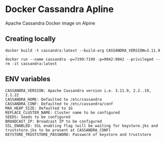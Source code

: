 # Docker Cassandra Apline
Apache Cassandra Docker image on Alpine

## Creating locally
```
docker build -t cassandra:latest --build-arg CASSANDRA_VERSION=3.11.9 .
docker run --name cassandra -p=7199:7199 -p=9042:9042 --privileged --rm -it cassandra:latest
```

## ENV variables
```
CASSANDRA_VERSION: Apache Cassandra version i.e. 3.11.9, 2.2..19, 2.1.22
CASSANDRA_HOME: Defaulted to /etc/cassandra
CASSANDRA_CONF: Defaulted to /etc/cassandra/conf
MAX_HEAP_SIZE: Defaulted to 1G
REPLACE_CLUSTER_NAME: Cluster name to be configured
SEEDS: Seeds to be configured
BROADCAST_IP: Broadcast IP to be configured
SSL_ENABLED: SSL enabling flag (will be waiting for keystore.jks and truststore.jks to be present at CASSANDRA_CONF)
KEYSTORE_TRUSTSTORE_PASSWORD: Password of keystore and truststore
```
